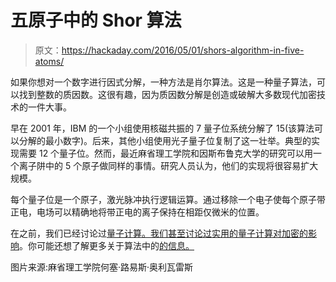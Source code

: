 # 五原子中的 Shor 算法

> 原文：<https://hackaday.com/2016/05/01/shors-algorithm-in-five-atoms/>

如果你想对一个数字进行因式分解，一种方法是肖尔算法。这是一种量子算法，可以找到整数的质因数。这很有趣，因为质因数分解是创造或破解大多数现代加密技术的一件大事。

早在 2001 年，IBM 的一个小组使用核磁共振的 7 量子位系统分解了 15(该算法可以分解的最小数字)。后来，其他小组使用光子量子位复制了这一壮举。典型的实现需要 12 个量子位。然而，最近麻省理工学院和因斯布鲁克大学的研究可以用一个离子阱中的 5 个原子做同样的事情。研究人员认为，他们的实现将很容易扩大规模。

每个量子位是一个原子，激光脉冲执行逻辑运算。通过移除一个电子使每个原子带正电，电场可以精确地将带正电的离子保持在相距仅微米的位置。

在之前，我们已经讨论过[量子计算。我们甚至讨论过实用的](http://hackaday.com/2016/01/16/shmoocon-2016-computing-in-a-post-quantum-world/)[量子计算对加密的影响](http://hackaday.com/2015/09/29/quantum-computing-kills-encryption/)。你可能还想了解更多关于算法中的[的信息。](https://en.wikipedia.org/wiki/Shor%27s_algorithm)

图片来源:麻省理工学院何塞·路易斯·奥利瓦雷斯